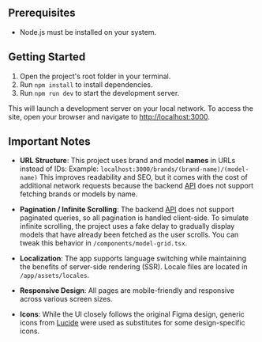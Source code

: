 ## Prerequisites

* Node.js must be installed on your system.

## Getting Started

1. Open the project's root folder in your terminal.
2. Run `npm install` to install dependencies.
3. Run `npm run dev` to start the development server.

This will launch a development server on your local network.
To access the site, open your browser and navigate to [http://localhost:3000](http://localhost:3000).

## Important Notes

* **URL Structure**:
  This project uses brand and model **names** in URLs instead of IDs:
  Example: `localhost:3000/brands/(brand-name)/(model-name)`
  This improves readability and SEO, but it comes with the cost of additional network requests because the backend [API](https://graphql-api-brown.vercel.app/api/graphql) does not support fetching brands or models by name.

* **Pagination / Infinite Scrolling**:
  The backend [API](https://graphql-api-brown.vercel.app/api/graphql) does not support paginated queries, so all pagination is handled client-side.
  To simulate infinite scrolling, the project uses a fake delay to gradually display models that have already been fetched as the user scrolls. You can tweak this behavior in `/components/model-grid.tsx`.

* **Localization**:
  The app supports language switching while maintaining the benefits of server-side rendering (SSR). Locale files are located in `/app/assets/locales`.

* **Responsive Design**:
  All pages are mobile-friendly and responsive across various screen sizes.

* **Icons**:
  While the UI closely follows the original Figma design, generic icons from [Lucide](https://lucide.dev) were used as substitutes for some design-specific icons.
